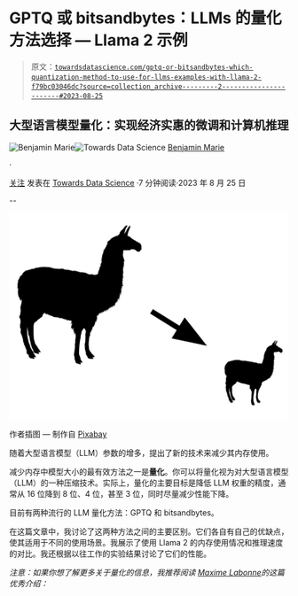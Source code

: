 # GPTQ 或 bitsandbytes：LLMs 的量化方法选择 — Llama 2 示例

> 原文：[`towardsdatascience.com/gptq-or-bitsandbytes-which-quantization-method-to-use-for-llms-examples-with-llama-2-f79bc03046dc?source=collection_archive---------2-----------------------#2023-08-25`](https://towardsdatascience.com/gptq-or-bitsandbytes-which-quantization-method-to-use-for-llms-examples-with-llama-2-f79bc03046dc?source=collection_archive---------2-----------------------#2023-08-25)

## 大型语言模型量化：实现经济实惠的微调和计算机推理

[](https://medium.com/@bnjmn_marie?source=post_page-----f79bc03046dc--------------------------------)![Benjamin Marie](https://medium.com/@bnjmn_marie?source=post_page-----f79bc03046dc--------------------------------)[](https://towardsdatascience.com/?source=post_page-----f79bc03046dc--------------------------------)![Towards Data Science](https://towardsdatascience.com/?source=post_page-----f79bc03046dc--------------------------------) [Benjamin Marie](https://medium.com/@bnjmn_marie?source=post_page-----f79bc03046dc--------------------------------)

·

[关注](https://medium.com/m/signin?actionUrl=https%3A%2F%2Fmedium.com%2F_%2Fsubscribe%2Fuser%2Fad2a414578b3&operation=register&redirect=https%3A%2F%2Ftowardsdatascience.com%2Fgptq-or-bitsandbytes-which-quantization-method-to-use-for-llms-examples-with-llama-2-f79bc03046dc&user=Benjamin+Marie&userId=ad2a414578b3&source=post_page-ad2a414578b3----f79bc03046dc---------------------post_header-----------) 发表在 [Towards Data Science](https://towardsdatascience.com/?source=post_page-----f79bc03046dc--------------------------------) ·7 分钟阅读·2023 年 8 月 25 日[](https://medium.com/m/signin?actionUrl=https%3A%2F%2Fmedium.com%2F_%2Fvote%2Ftowards-data-science%2Ff79bc03046dc&operation=register&redirect=https%3A%2F%2Ftowardsdatascience.com%2Fgptq-or-bitsandbytes-which-quantization-method-to-use-for-llms-examples-with-llama-2-f79bc03046dc&user=Benjamin+Marie&userId=ad2a414578b3&source=-----f79bc03046dc---------------------clap_footer-----------)

--

[](https://medium.com/m/signin?actionUrl=https%3A%2F%2Fmedium.com%2F_%2Fbookmark%2Fp%2Ff79bc03046dc&operation=register&redirect=https%3A%2F%2Ftowardsdatascience.com%2Fgptq-or-bitsandbytes-which-quantization-method-to-use-for-llms-examples-with-llama-2-f79bc03046dc&source=-----f79bc03046dc---------------------bookmark_footer-----------)![](img/ff5993f4f2ee78297a0c1cd107099ea9.png)

作者插图 — 制作自 [Pixabay](https://pixabay.com/vectors/llama-alpaca-animal-mammal-zoo-297668/)

随着大型语言模型（LLM）参数的增多，提出了新的技术来减少其内存使用。

减少内存中模型大小的最有效方法之一是**量化**。你可以将量化视为对大型语言模型（LLM）的一种压缩技术。实际上，量化的主要目标是降低 LLM 权重的精度，通常从 16 位降到 8 位、4 位，甚至 3 位，同时尽量减少性能下降。

目前有两种流行的 LLM 量化方法：GPTQ 和 bitsandbytes。

在这篇文章中，我讨论了这两种方法之间的主要区别。它们各自有自己的优缺点，使其适用于不同的使用场景。我展示了使用 Llama 2 的内存使用情况和推理速度的对比。我还根据以往工作的实验结果讨论了它们的性能。

*注意：如果你想了解更多关于量化的信息，我推荐阅读* [*Maxime Labonne*](https://medium.com/u/dc89da634938?source=post_page-----f79bc03046dc--------------------------------)*的这篇优秀介绍：*
